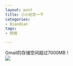 ```yaml
---
layout: post
title: 小小纪念一下
categories:
- Diandian
tags:
- 网络

---
```

Gmail的存储空间超过7000MB！
<br />
<img src="http://m3.img.srcdd.com/farm4/d/2012/0627/10/AFEDC7AAD0F1ECF6B4D5C02BA163CFCD_B500_900_476_130.PNG" />